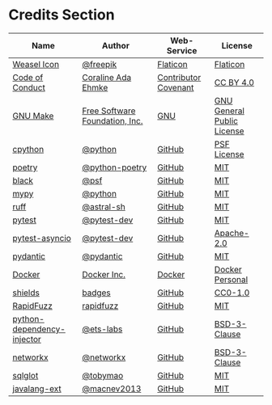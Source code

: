 # Credits Section

| Name                             | Author                               | Web-Service                | License                          |
|----------------------------------|--------------------------------------|----------------------------|----------------------------------|
| [Weasel Icon][01]                | [@freepik][02]                       | [Flaticon][03]             | [Flaticon][04]                   |
| [Code of Conduct][05]            | [Coraline Ada Ehmke][06]             | [Contributor Covenant][07] | [CC BY 4.0][08]                  |
| [GNU Make][09]                   | [Free Software Foundation, Inc.][10] | [GNU][11]                  | [GNU General Public License][12] |
| [cpython][13]                    | [@python][14]                        | [GitHub][15]               | [PSF License][16]                |
| [poetry][17]                     | [@python-poetry][18]                 | [GitHub][19]               | [MIT][20]                        |
| [black][21]                      | [@psf][22]                           | [GitHub][23]               | [MIT][24]                        |
| [mypy][25]                       | [@python][26]                        | [GitHub][27]               | [MIT][28]                        |
| [ruff][29]                       | [@astral-sh][30]                     | [GitHub][31]               | [MIT][32]                        |
| [pytest][33]                     | [@pytest-dev][34]                    | [GitHub][35]               | [MIT][36]                        |
| [pytest-asyncio][37]             | [@pytest-dev][38]                    | [GitHub][39]               | [Apache-2.0][40]                 |
| [pydantic][41]                   | [@pydantic][42]                      | [GitHub][43]               | [MIT][44]                        |
| [Docker][45]                     | [Docker Inc.][46]                    | [Docker][47]               | [Docker Personal][48]            |
| [shields][49]                    | [badges][50]                         | [GitHub][51]               | [CC0-1.0][52]                    |
| [RapidFuzz][53]                  | [rapidfuzz][54]                      | [GitHub][55]               | [MIT][56]                        |
| [python-dependency-injector][57] | [@ets-labs][58]                      | [GitHub][59]               | [BSD-3-Clause][60]               |
| [networkx][61]                   | [@networkx][62]                      | [GitHub][63]               | [BSD-3-Clause][64]               |
| [sqlglot][65]                    | [@tobymao][66]                       | [GitHub][67]               | [MIT][68]                        |
| [javalang-ext][69]               | [@macnev2013][70]                    | [GitHub][71]               | [MIT][72]                        |

[01]: https://www.flaticon.com/free-icon/weasel_334982
[02]: https://www.flaticon.com/authors/freepik
[03]: https://www.flaticon.com/
[04]: https://www.freepikcompany.com/legal

[05]: https://www.contributor-covenant.org/version/2/1/code_of_conduct
[06]: https://where.coraline.codes
[07]: https://www.contributor-covenant.org
[08]: https://github.com/EthicalSource/contributor_covenant/blob/release/LICENSE.md

[09]: https://www.gnu.org/software/make
[10]: https://www.gnu.org/software/make/#mission-statement
[11]: https://www.gnu.org/
[12]: https://www.gnu.org/licenses/gpl-3.0.en.html

[13]: https://github.com/python/cpython
[14]: https://github.com/python
[15]: https://github.com/
[16]: https://github.com/python/cpython/blob/main/LICENSE

[17]: https://github.com/python-poetry/poetry
[18]: https://github.com/python-poetry
[19]: https://github.com/
[20]: https://github.com/python-poetry/poetry/blob/main/LICENSE

[21]: https://github.com/psf/black
[22]: https://github.com/psf
[23]: https://github.com/
[24]: https://github.com/psf/black/blob/main/LICENSE

[25]: https://github.com/python/mypy
[26]: https://github.com/python
[27]: https://github.com/
[28]: https://github.com/python/mypy/blob/master/LICENSE

[29]: https://github.com/astral-sh/ruff
[30]: https://github.com/astral-sh
[31]: https://github.com/
[32]: https://github.com/astral-sh/ruff/blob/main/LICENSE

[33]: https://github.com/pytest-dev/pytest
[34]: https://github.com/pytest-dev
[35]: https://github.com/
[36]: https://github.com/pytest-dev/pytest/blob/main/LICENSE

[37]: https://github.com/pytest-dev/pytest-asyncio
[38]: https://github.com/pytest-dev
[39]: https://github.com/
[40]: https://github.com/pytest-dev/pytest-asyncio/blob/main/LICENSE

[41]: https://github.com/pydantic/pydantic
[42]: https://github.com/pydantic
[43]: https://github.com/
[44]: https://github.com/pydantic/pydantic/blob/main/LICENSE

[45]: https://www.docker.com/
[46]: https://www.docker.com/company
[47]: https://www.docker.com/
[48]: https://www.docker.com/products/personal

[49]: https://github.com/badges/shields
[50]: https://github.com/badges
[51]: https://github.com/
[52]: https://github.com/badges/shields/blob/master/LICENSE

[53]: https://github.com/rapidfuzz/RapidFuzz
[54]: https://github.com/rapidfuzz
[55]: https://github.com/
[56]: https://github.com/rapidfuzz/RapidFuzz/blob/main/LICENSE

[57]: https://github.com/ets-labs/python-dependency-injector
[58]: https://github.com/ets-labs
[59]: https://github.com/
[60]: https://github.com/ets-labs/python-dependency-injector/blob/master/LICENSE.rst

[61]: https://github.com/networkx/networkx
[62]: https://github.com/networkx
[63]: https://github.com/
[64]: https://github.com/networkx/networkx/blob/main/LICENSE.txt

[65]: https://github.com/tobymao/sqlglot
[66]: https://github.com/tobymao
[67]: https://github.com/
[68]: https://github.com/tobymao/sqlglot/blob/main/LICENSE

[69]: https://github.com/macnev2013/javalang-ext
[70]: https://github.com/macnev2013
[71]: https://github.com/
[72]: https://github.com/macnev2013/javalang-ext/blob/master/LICENSE.txt
